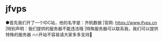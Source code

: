 # jfvps

●首先我们开了一个IDC站，他的名字是：齐矾数据
|官网: https://www.jfvps.cn
|特别声明：我们提供的服务器不能违法哦
|特殊服务器可以联系我，我们可以提供特殊的服务器
🔥🔥开站不容易请大家多多支持🙏
